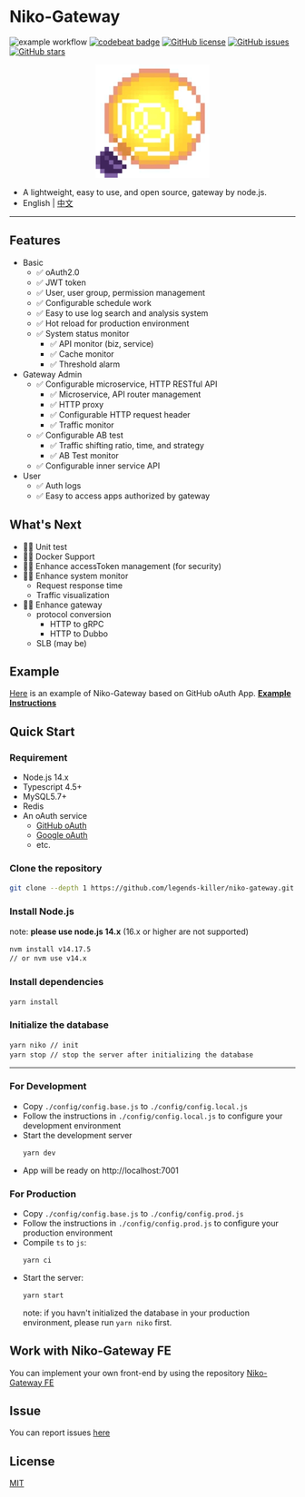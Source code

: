 <!--
 * @Author: legends-killer
 * @Date: 2021-10-29 16:35:46
 * @LastEditors: legends-killer
 * @LastEditTime: 2021-12-02 17:52:07
 * @Description:
-->

# Niko-Gateway

![example workflow](https://github.com/legends-killer/niko-gateway/actions/workflows/nodejs.yml/badge.svg)
[![codebeat badge](https://codebeat.co/badges/ca1d584f-00ee-48d5-9372-ff1200d41fe7)](https://codebeat.co/projects/github-com-legends-killer-niko-gateway-main)
[![GitHub license](https://img.shields.io/github/license/legends-killer/niko-gateway)](https://github.com/legends-killer/niko-gateway/blob/main/LICENSE)
[![GitHub issues](https://img.shields.io/github/issues/legends-killer/niko-gateway)](https://github.com/legends-killer/niko-gateway/issues)
[![GitHub stars](https://img.shields.io/github/stars/legends-killer/niko-gateway)](https://github.com/legends-killer/niko-gateway/stargazers)

<div align="center">

![avatar](./icon.jpg)

</div>

- A lightweight, easy to use, and open source, gateway by node.js.
- English | [中文](./README-SC.md)

---

## Features

- Basic
  - ✅ oAuth2.0
  - ✅ JWT token
  - ✅ User, user group, permission management
  - ✅ Configurable schedule work
  - ✅ Easy to use log search and analysis system
  - ✅ Hot reload for production environment
  - ✅ System status monitor
    - ✅ API monitor (biz, service)
    - ✅ Cache monitor
    - ✅ Threshold alarm
- Gateway Admin
  - ✅ Configurable microservice, HTTP RESTful API
    - ✅ Microservice, API router management
    - ✅ HTTP proxy
    - ✅ Configurable HTTP request header
    - ✅ Traffic monitor
  - ✅ Configurable AB test
    - ✅ Traffic shifting ratio, time, and strategy
    - ✅ AB Test monitor
  - ✅ Configurable inner service API
- User
  - ✅ Auth logs
  - ✅ Easy to access apps authorized by gateway

## What's Next

- 🧑‍💻 Unit test
- 🧑‍💻 Docker Support
- 🧑‍💻 Enhance accessToken management (for security)
- 🧑‍💻 Enhance system monitor
  - Request response time
  - Traffic visualization
- 🧑‍💻 Enhance gateway
  - protocol conversion
    - HTTP to gRPC
    - HTTP to Dubbo
  - SLB (may be)

## Example

[Here](https://app.niko-gateway.top) is an example of Niko-Gateway based on GitHub oAuth App.
**[Example Instructions](./EXAMPLE.md)**

## Quick Start

### Requirement

- Node.js 14.x
- Typescript 4.5+
- MySQL5.7+
- Redis
- An oAuth service
  - [GitHub oAuth](https://docs.github.com/en/developers/apps/building-oauth-apps/authorizing-oauth-apps)
  - [Google oAuth](https://developers.google.com/identity/protocols/OAuth2)
  - etc.

### Clone the repository

```bash
git clone --depth 1 https://github.com/legends-killer/niko-gateway.git
```

### Install Node.js

note: **please use node.js 14.x** (16.x or higher are not supported)

```bash
nvm install v14.17.5
// or nvm use v14.x
```

### Install dependencies

```bash
yarn install
```

### Initialize the database

```bash
yarn niko // init
yarn stop // stop the server after initializing the database
```

---

### For Development

- Copy `./config/config.base.js` to `./config/config.local.js`
- Follow the instructions in `./config/config.local.js` to configure your development environment
- Start the development server
  ```bash
  yarn dev
  ```
- App will be ready on http://localhost:7001

### For Production

- Copy `./config/config.base.js` to `./config/config.prod.js`
- Follow the instructions in `./config/config.prod.js` to configure your production environment
- Compile `ts` to `js`:
  ```bash
  yarn ci
  ```
- Start the server:
  ```bash
  yarn start
  ```
  note: if you havn't initialized the database in your production environment, please run `yarn niko` first.

## Work with Niko-Gateway FE

You can implement your own front-end by using the repository [Niko-Gateway FE](https://github.com/legends-killer/niko-gateway-fe)

## Issue

You can report issues [here](https://github.com/legends-killer/niko-gateway/issues)

## License

[MIT](./LICENSE.md)
